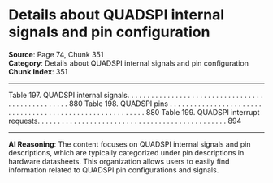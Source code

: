 # Details about QUADSPI internal signals and pin configuration

**Source**: Page 74, Chunk 351  
**Category**: Details about QUADSPI internal signals and pin configuration  
**Chunk Index**: 351

---

Table 197. QUADSPI internal signals. . . . . . . . . . . . . . . . . . . . . . . . . . . . . . . . . . . . . . . . . . . . . . . . . 880
Table 198. QUADSPI pins . . . . . . . . . . . . . . . . . . . . . . . . . . . . . . . . . . . . . . . . . . . . . . . . . . . . . . . . . 880
Table 199. QUADSPI interrupt requests. . . . . . . . . . . . . . . . . . . . . . . . . . . . . . . . . . . . . . . . . . . . . . . 894

---

**AI Reasoning**: The content focuses on QUADSPI internal signals and pin descriptions, which are typically categorized under pin descriptions in hardware datasheets. This organization allows users to easily find information related to QUADSPI pin configurations and signals.
